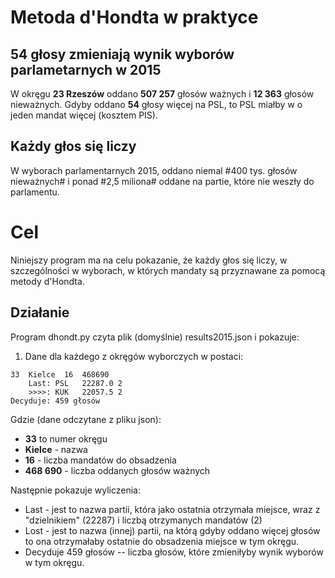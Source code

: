 # Metoda d'Hondta w praktyce


## 54 głosy zmieniają wynik wyborów parlametarnych w 2015

W okręgu **23 Rzeszów** oddano **507 257** głosów ważnych i **12 363** głosów nieważnych.
Gdyby oddano **54** głosy więcej na PSL, to PSL miałby w o jeden mandat więcej (kosztem PIS).


## Każdy głos się liczy
W wyborach parlamentarnych 2015, oddano niemal #400 tys. głosów nieważnych# i
ponad #2,5 miliona# oddane na partie, które nie weszły do parlamentu.

# Cel
Niniejszy program ma na celu pokazanie, że każdy głos się liczy, w szczególności w wyborach, w których mandaty
są przyznawane za pomocą metody d'Hondta.


## Działanie

Program dhondt.py czyta plik (domyślnie) results2015.json i pokazuje:

1. Dane dla każdego z okręgów wyborczych w postaci:

```
33	Kielce	16	468690
	Last: PSL	22287.0	2
	>>>>: KUK	22057.5	2
Decyduje: 459 głosów
```

Gdzie (dane odczytane z pliku json):

- **33** to numer okręgu
- **Kielce** - nazwa
- **16** - liczba mandatów do obsadzenia
- **468 690** - liczba oddanych głosów ważnych

Następnie pokazuje wyliczenia:

- Last - jest to nazwa partii, która jako ostatnia otrzymała miejsce, wraz z "dzielnikiem" (22287) i liczbą otrzymanych mandatów (2)
- Lost - jest to nazwa (innej) partii, na którą gdyby oddano więcej głosów to ona otrzymałaby ostatnie do obsadzenia miejsce w tym okręgu.
- Decyduje 459 głosów -- liczba głosów, które zmieniłyby wynik wyborów w tym okręgu.





